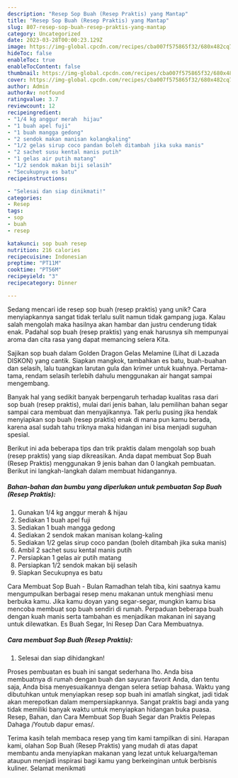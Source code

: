 ```yaml
---
description: "Resep Sop Buah (Resep Praktis) yang Mantap"
title: "Resep Sop Buah (Resep Praktis) yang Mantap"
slug: 807-resep-sop-buah-resep-praktis-yang-mantap
category: Uncategorized
date: 2023-03-28T00:00:23.129Z
image: https://img-global.cpcdn.com/recipes/cba007f575865f32/680x482cq70/sop-buah-resep-praktis-foto-resep-utama.jpg
hideToc: false
enableToc: true
enableTocContent: false
thumbnail: https://img-global.cpcdn.com/recipes/cba007f575865f32/680x482cq70/sop-buah-resep-praktis-foto-resep-utama.jpg
cover: https://img-global.cpcdn.com/recipes/cba007f575865f32/680x482cq70/sop-buah-resep-praktis-foto-resep-utama.jpg
author: Admin
authorAv: notfound
ratingvalue: 3.7
reviewcount: 12
recipeingredient:
- "1/4 kg anggur merah  hijau"
- "1 buah apel fuji"
- "1 buah mangga gedong"
- "2 sendok makan manisan kolangkaling"
- "1/2 gelas sirup coco pandan boleh ditambah jika suka manis"
- "2 sachet susu kental manis putih"
- "1 gelas air putih matang"
- "1/2 sendok makan biji selasih"
- "Secukupnya es batu"
recipeinstructions:

- "Selesai dan siap dinikmati!"
categories:
- Resep
tags:
- sop
- buah
- resep

katakunci: sop buah resep 
nutrition: 216 calories
recipecuisine: Indonesian
preptime: "PT11M"
cooktime: "PT56M"
recipeyield: "3"
recipecategory: Dinner

---
```





Sedang mencari ide resep sop buah (resep praktis) yang unik? Cara menyiapkannya sangat tidak terlalu sulit namun tidak gampang juga. Kalau salah mengolah maka hasilnya akan hambar dan justru cenderung tidak enak. Padahal sop buah (resep praktis) yang enak harusnya sih mempunyai aroma dan cita rasa yang dapat memancing selera Kita.





Sajikan sop buah dalam Golden Dragon Gelas Melamine (Lihat di Lazada DISKON) yang cantik. Siapkan mangkok, tambahkan es batu, buah-buahan dan selasih, lalu tuangkan larutan gula dan krimer untuk kuahnya. Pertama-tama, rendam selasih terlebih dahulu menggunakan air hangat sampai mengembang.

Banyak hal yang sedikit banyak berpengaruh terhadap kualitas rasa dari sop buah (resep praktis), mulai dari jenis bahan, lalu pemilihan bahan segar sampai cara membuat dan menyajikannya. Tak perlu pusing jika hendak menyiapkan sop buah (resep praktis) enak di mana pun kamu berada, karena asal sudah tahu triknya maka hidangan ini bisa menjadi suguhan spesial.






Berikut ini ada beberapa tips dan trik praktis dalam mengolah sop buah (resep praktis) yang siap dikreasikan. Anda dapat membuat Sop Buah (Resep Praktis) menggunakan 9 jenis bahan dan 0 langkah pembuatan. Berikut ini langkah-langkah dalam membuat hidangannya.

<!--inarticleads1-->

##### Bahan-bahan dan bumbu yang diperlukan untuk pembuatan Sop Buah (Resep Praktis):

1. Gunakan 1/4 kg anggur merah &amp; hijau
1. Sediakan 1 buah apel fuji
1. Sediakan 1 buah mangga gedong
1. Sediakan 2 sendok makan manisan kolang-kaling
1. Sediakan 1/2 gelas sirup coco pandan (boleh ditambah jika suka manis)
1. Ambil 2 sachet susu kental manis putih
1. Persiapkan 1 gelas air putih matang
1. Persiapkan 1/2 sendok makan biji selasih
1. Siapkan Secukupnya es batu


Cara Membuat Sop Buah - Bulan Ramadhan telah tiba, kini saatnya kamu mengumpulkan berbagai resep menu makanan untuk menghiasi menu berbuka kamu. Jika kamu doyan yang segar-segar, mungkin kamu bisa mencoba membuat sop buah sendiri di rumah. Perpaduan beberapa buah dengan kuah manis serta tambahan es menjadikan makanan ini sayang untuk dilewatkan. Es Buah Segar, Ini Resep Dan Cara Membuatnya. 

<!--inarticleads2-->

##### Cara membuat Sop Buah (Resep Praktis):


1. Selesai dan siap dihidangkan!

Proses pembuatan es buah ini sangat sederhana lho. Anda bisa membuatnya di rumah dengan buah dan sayuran favorit Anda, dan tentu saja, Anda bisa menyesuaikannya dengan selera setiap bahasa. Waktu yang dibutuhkan untuk menyiapkan resep sop buah ini amatlah singkat, jadi tidak akan merepotkan dalam mempersiapkannya. Sangat praktis bagi anda yang tidak memiliki banyak waktu untuk menyiapkan hidangan buka puasa. Resep, Bahan, dan Cara Membuat Sop Buah Segar dan Praktis Pelepas Dahaga /Youtub dapur emas/. 

Terima kasih telah membaca resep yang tim kami tampilkan di sini. Harapan kami, olahan Sop Buah (Resep Praktis) yang mudah di atas dapat membantu anda menyiapkan makanan yang lezat untuk keluarga/teman ataupun menjadi inspirasi bagi kamu yang berkeinginan untuk berbisnis kuliner. Selamat menikmati
